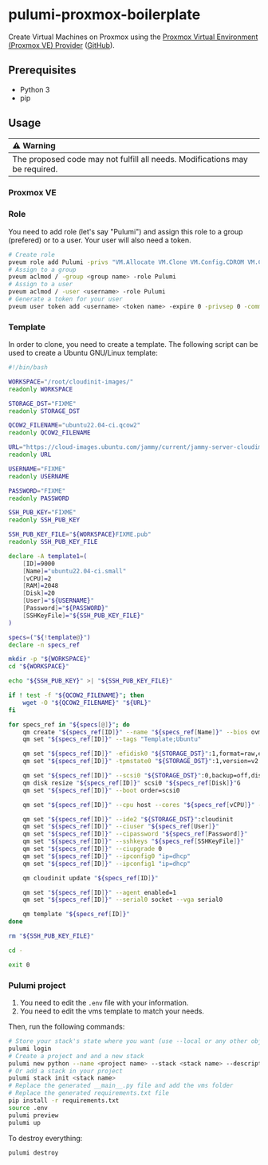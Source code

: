 # pulumi-proxmox-boilerplate

Create Virtual Machines on Proxmox using the [Proxmox Virtual Environment (Proxmox VE) Provider](https://www.pulumi.com/registry/packages/proxmoxve/) ([GitHub](https://github.com/muhlba91/pulumi-proxmoxve)).

## Prerequisites

- Python 3
- pip

## Usage

| :warning: Warning |
|:-----------------------------------------------------------|
| The proposed code may not fulfill all needs. Modifications may be required. |

### Proxmox VE

### Role

You need to add role (let's say "Pulumi") and assign this role to a group (prefered) or to a user. Your user will also need a token.

```bash
# Create role
pveum role add Pulumi -privs "VM.Allocate VM.Clone VM.Config.CDROM VM.Config.CPU VM.Config.Cloudinit VM.Config.Disk VM.Config.HWType VM.Config.Memory VM.Config.Network VM.Config.Options VM.Monitor VM.Audit VM.PowerMgmt Datastore.AllocateSpace Datastore.Audit SDN.Use"
# Assign to a group
pveum aclmod / -group <group name> -role Pulumi
# Assign to a user
pveum aclmod / -user <username> -role Pulumi
# Generate a token for your user
pveum user token add <username> <token name> -expire 0 -privsep 0 -comment "<comment>"
```

### Template

In order to clone, you need to create a template. The following script can be used to create a Ubuntu GNU/Linux template:

```bash
#!/bin/bash

WORKSPACE="/root/cloudinit-images/"
readonly WORKSPACE

STORAGE_DST="FIXME"
readonly STORAGE_DST

QCOW2_FILENAME="ubuntu22.04-ci.qcow2"
readonly QCOW2_FILENAME

URL="https://cloud-images.ubuntu.com/jammy/current/jammy-server-cloudimg-amd64.img"
readonly URL

USERNAME="FIXME"
readonly USERNAME

PASSWORD="FIXME"
readonly PASSWORD

SSH_PUB_KEY="FIXME"
readonly SSH_PUB_KEY

SSH_PUB_KEY_FILE="${WORKSPACE}FIXME.pub"
readonly SSH_PUB_KEY_FILE

declare -A template1=(
	[ID]=9000
	[Name]="ubuntu22.04-ci.small"
	[vCPU]=2
	[RAM]=2048
	[Disk]=20
	[User]="${USERNAME}"
	[Password]="${PASSWORD}"
	[SSHKeyFile]="${SSH_PUB_KEY_FILE}"
)

specs=("${!template@}")
declare -n specs_ref

mkdir -p "${WORKSPACE}"
cd "${WORKSPACE}"

echo "${SSH_PUB_KEY}" >| "${SSH_PUB_KEY_FILE}"

if ! test -f "${QCOW2_FILENAME}"; then
	wget -O "${QCOW2_FILENAME}" "${URL}"
fi

for specs_ref in "${specs[@]}"; do
	qm create "${specs_ref[ID]}" --name "${specs_ref[Name]}" --bios ovmf --net0 virtio,bridge=vmbr0,firewall=0 --net1 virtio,bridge=vmbr0,firewall=0 --scsihw virtio-scsi-pci --onboot 1 --machine q35
	qm set "${specs_ref[ID]}" --tags "Template;Ubuntu"

	qm set "${specs_ref[ID]}" -efidisk0 "${STORAGE_DST}":1,format=raw,efitype=4m,pre-enrolled-keys=1
	qm set "${specs_ref[ID]}" -tpmstate0 "${STORAGE_DST}":1,version=v2.0

	qm set "${specs_ref[ID]}" --scsi0 "${STORAGE_DST}":0,backup=off,discard=on,ssd=1,format=qcow2,import-from="${WORKSPACE}${QCOW2_FILENAME}"
	qm disk resize "${specs_ref[ID]}" scsi0 "${specs_ref[Disk]}"G
	qm set "${specs_ref[ID]}" --boot order=scsi0

	qm set "${specs_ref[ID]}" --cpu host --cores "${specs_ref[vCPU]}" --memory "${specs_ref[RAM]}"

	qm set "${specs_ref[ID]}" --ide2 "${STORAGE_DST}":cloudinit
	qm set "${specs_ref[ID]}" --ciuser "${specs_ref[User]}"
	qm set "${specs_ref[ID]}" --cipassword "${specs_ref[Password]}"
	qm set "${specs_ref[ID]}" --sshkeys "${specs_ref[SSHKeyFile]}"
	qm set "${specs_ref[ID]}" --ciupgrade 0
	qm set "${specs_ref[ID]}" --ipconfig0 "ip=dhcp"
	qm set "${specs_ref[ID]}" --ipconfig1 "ip=dhcp"

	qm cloudinit update "${specs_ref[ID]}"

	qm set "${specs_ref[ID]}" --agent enabled=1
	qm set "${specs_ref[ID]}" --serial0 socket --vga serial0

	qm template "${specs_ref[ID]}"
done

rm "${SSH_PUB_KEY_FILE}"

cd -

exit 0
```

### Pulumi project

1. You need to edit the `.env` file with your information.
2. You need to edit the vms template to match your needs.

Then, run the following commands:

```bash
# Store your stack's state where you want (use --local or any other object storage backends (s3://, gs://, azblob://)) (default: Pulumi Cloud backend)
pulumi login
# Create a project and and a new stack
pulumi new python --name <project name> --stack <stack name> --description "<description>" --force
# Or add a stack in your project
pulumi stack init <stack name>
# Replace the generated __main__.py file and add the vms folder
# Replace the generated requirements.txt file
pip install -r requirements.txt
source .env
pulumi preview
pulumi up
```

To destroy everything:

```bash
pulumi destroy
```
